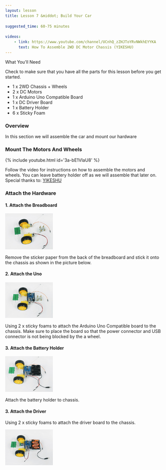 ```yaml
---
layout: lesson
title: Lesson 7 &middot; Build Your Car

suggested_time: 60-75 minutes  

videos:
    - link: https://www.youtube.com/channel/UCnhQ_zZHJToYRvNWkhEYYKA
      text: How To Assemble 2WD DC Motor Chassis (YIKESHU)
---
```


What You'll Need

Check to make sure that you have all the parts for this lesson before you get started. 

- 1 x 2WD Chassis + Wheels
- 2 x DC Motors
- 1 x Arduino Uno Compatible Board
- 1 x DC Driver Board
- 1 x Battery Holder
- 6 x Sticky Foam

### Overview

In this section we will assemble the car and mount our hardware

### Mount The Motors And Wheels

{% include youtube.html id='3a-bE1VlaU8' %}

Follow the video for instructions on how to assemble the motors and wheels.  You can leave battery holder off as we will assemble that later on.  Special thanks to: [YIKESHU](https://www.youtube.com/channel/UCnhQ_zZHJToYRvNWkhEYYKA)

### Attach the Hardware

#### 1. Attach the Breadboard

<img src="fig_7_ (2).jpg" style="zoom:15%;" class="image center" />

Remove the sticker paper from the back of the breadboard and stick it onto the chassis as shown in the picture below.

#### 2. Attach the Uno

<img src="fig_7_ (3).jpg" style="zoom:15%;" class="image center" />

Using 2 x sticky foams to attach the Arduino Uno Compatible board to the chassis.  Make sure to place the board so that the power connector and USB connector is not being blocked by the a wheel.

#### 3. Attach the Battery Holder

<img src="fig_7_ (4).jpg" style="zoom:15%;" class="image center" />

Attach the battery holder to chassis.

#### 3. Attach the Driver

Using 2 x sticky foams to attach the driver board to the chassis.

<img src="fig_7_ (8).jpg" style="zoom:15%;" class="image center" />

